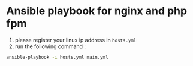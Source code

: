 # Ansible playbook for nginx and php fpm
1. please register your linux ip address in `hosts.yml`
2. run the following command :
  ```bash
  ansible-playbook -i hosts.yml main.yml
  ```
